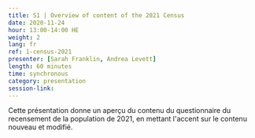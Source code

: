 ```yaml
---
title: S1 | Overview of content of the 2021 Census
date: 2020-11-24
hour: 13:00-14:00 HE
weight: 2
lang: fr
ref: 1-census-2021
presenter: [Sarah Franklin, Andrea Levett]
length: 60 minutes
time: synchronous
category: presentation
session-link:
---
```

Cette présentation donne un aperçu du contenu du questionnaire du recensement de la population de 2021, en mettant l'accent sur le contenu nouveau et modifié.
